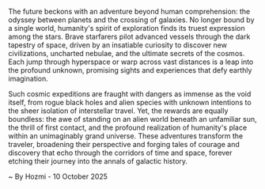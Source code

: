 
The future beckons with an adventure beyond human comprehension: the odyssey between planets and the crossing of galaxies. No longer bound by a single world, humanity's spirit of exploration finds its truest expression among the stars. Brave starfarers pilot advanced vessels through the dark tapestry of space, driven by an insatiable curiosity to discover new civilizations, uncharted nebulae, and the ultimate secrets of the cosmos. Each jump through hyperspace or warp across vast distances is a leap into the profound unknown, promising sights and experiences that defy earthly imagination.

Such cosmic expeditions are fraught with dangers as immense as the void itself, from rogue black holes and alien species with unknown intentions to the sheer isolation of interstellar travel. Yet, the rewards are equally boundless: the awe of standing on an alien world beneath an unfamiliar sun, the thrill of first contact, and the profound realization of humanity's place within an unimaginably grand universe. These adventures transform the traveler, broadening their perspective and forging tales of courage and discovery that echo through the corridors of time and space, forever etching their journey into the annals of galactic history.

~ By Hozmi - 10 October 2025
